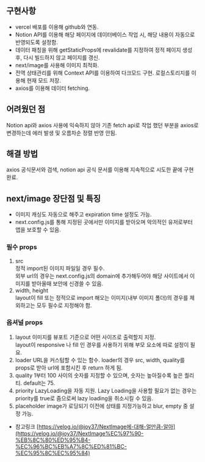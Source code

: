 ## 구현사항

- vercel 배포를 이용해 github와 연동.
- Notion API를 이용해 해당 페이지에 데이터베이스 작업 시, 해당 내용이 자동으로 반영되도록 설정함.
- 데이터 패칭을 위해 getStaticProps에 revalidate를 지정하여 정적 페이지 생성 후, 다시 빌드하지 않고 페이지를 갱신.
- next/image를 사용해 이미지 최적화.
- 전역 상태관리를 위해 Context API를 이용하여 다크모드 구현. 로컬스토리지를 이용해 현재 모드 저장.
- axios를 이용해 데이터 fetching.

## 어려웠던 점

Notion api와 axios 사용에 익숙하지 않아 기존 fetch api로 작업 했던 부분을 axios로 변경하는데 에러 발생 및 오름차순 정렬 반영 안됨.

## 해결 방법

axios 공식문서와 검색, notion api 공식 문서를 이용해 지속적으로 시도한 끝에 구현 완료.

## next/image 장단점 및 특징

- 이미지 캐싱도 자동으로 해주고 expiration time 설정도 가능.
- next.config.js를 통해 지정된 곳에서만 이미지를 받아오며 악의적인 유저로부터 앱을 보호할 수 있음.

### 필수 props

1. src  
   정적 import된 이미지 파일일 경우 필수.  
   외부 url의 경우는 next.config.js의 domain에 추가해두어야 해당 사이트에서 이미지를 받아올때 보안에 신경쓸 수 있음.
2. width, height  
   layout이 fill 또는 정적으로 import 해오는 이미지(내부 이미지 폴더)의 경우를 제외하고는 모두 필수로 지정해야 함.

### 옵셔널 props

1. layout
   이미지를 뷰포트 기준으로 어떤 사이즈로 출력할지 지정.  
   layout이 responsive 나 fill 인 경우를 사용하기 위해 부모 요소에 따로 설정이 필요.
2. loader
   URL을 커스텀할 수 있는 함수.
   loader의 경우 src, width, quality를 props로 받아 url에 포함시킨 후 return 하게 됨.
3. quality
   1부터 100 사이의 숫자를 지정할 수 있으며, 숫자는 높아질수록 높은 퀄리티.
   default는 75.
4. priority
   LazyLoading을 자동 지원. Lazy Loading을 사용할 필요가 없는 경우는 priority를 true로 줌으로써 lazy loading을 취소시킬 수 있음.
5. placeholder
   image가 로딩되기 이전에 상태를 지정가능하고 blur, empty 중 설정 가능.

- 참고링크 [https://velog.io/@joy37/NextImage에-대해-얼만큼-알아](https://velog.io/@joy37/NextImage%EC%97%90-%EB%8C%80%ED%95%B4-%EC%96%BC%EB%A7%8C%ED%81%BC-%EC%95%8C%EC%95%84)
